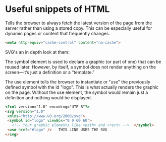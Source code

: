 # Useful snippets of HTML

 Tells the browser to always fetch the latest version of the page from the server rather than using a stored copy. 
 This can be especially useful for dynamic pages or content that frequently changes.

 ```html
<meta http-equiv="cache-control" content="no-cache">
```

SVG's an in depth look at them:

The symbol element is used to declare a graphic (or part of one) that can be reused later. However, by itself, a symbol does not render anything on the screen—it’s just a definition or a “template.”

The use element tells the browser to instantiate or "use" the previously defined symbol with the id "logo". This is what actually renders the graphic on the page. Without the use element, the symbol would remain just a definition and nothing would be displayed.
 ```html
<?xml version="1.0" encoding="UTF-8"?>
<svg version="1.0"
  xmlns="http://www.w3.org/2000/svg">
  <symbol id="logo" viewBox="0 0 60 60">
    <!-- Your graphic elements like <path> and <rect> -->  </symbol>
  <use href="#logo" />   THIS LINE USES THE SVG
</svg>
```
